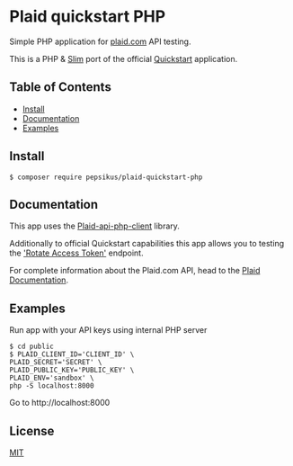 # Plaid quickstart PHP
 
Simple PHP application for [plaid.com][1] API testing.

This is a PHP & [Slim][2] port of the official [Quickstart][3] application.


## Table of Contents

- [Install](#install)
- [Documentation](#documentation)
- [Examples](#examples)

## Install
```console
$ composer require pepsikus/plaid-quickstart-php
```

## Documentation
This app uses the [Plaid-api-php-client][4] library.

Additionally to official Quickstart capabilities this app allows you to testing the ['Rotate Access Token'][5] endpoint.

For complete information about the Plaid.com API, head to the [Plaid Documentation][6].

## Examples
Run app with your API keys using internal PHP server
```console
$ cd public
$ PLAID_CLIENT_ID='CLIENT_ID' \
PLAID_SECRET='SECRET' \
PLAID_PUBLIC_KEY='PUBLIC_KEY' \
PLAID_ENV='sandbox' \
php -S localhost:8000
```

Go to http://localhost:8000


## License
[MIT][7]

[1]: https://plaid.com
[2]: https://slimframework.com
[3]: https://github.com/plaid/quickstart
[4]: https://github.com/dpods/plaid-api-php-client
[5]: https://plaid.com/docs/#rotate-access-token
[6]: https://plaid.com/docs/api
[7]: https://github.com/pepsikus/plaid-quickstart-php/blob/master/LICENSE